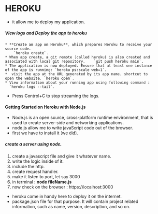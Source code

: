 # HEROKU

 * it allow me to deploy my application.

##### View logs and Deploy the app to heroku
    * **Create an app on Heroku**, which prepares Heroku to receive your source code.
        `heroku create`.
    * When app create, a git remote (called heroku) is also created and associated with local git repository.    `git push heroku main`.
    * The application is now deployed. Ensure that at least one instance of the app is running: `heroku ps:scale web=1`.
    *  visit the app at the URL generated by its app name. shortcut to open the website. `heroku open`.
    * View information about your running app using following command :
      `heroku logs --tail`.
 * Press Control+C to stop streaming the logs. 


#### Getting Started on Heroku with Node.js
 * Node.js is an open source, cross-platform runtime environment, that is used to create server-side and networking applications.
 * node.js allow me to write javaScript code out of the browser.
 * first we have to install it (we did).

##### create a server using node.
1. create a javascript file and give it whatever name.
2. write the logic inside of it.
3. include the http.
4. create request handler.
5. make it listen to port, let say 3000
6. in terminal : **node fileName.js**
7. now check on the browser : https://localhost:3000


 * heroku come in handy here to deploy it on the internet.
 * package.json file for that purpose. It will contain project related information, such as name, version, description, and so on.
